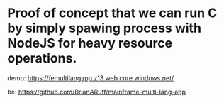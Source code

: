 # Proof of concept that we can run C by simply spawing process with NodeJS for heavy resource operations.

demo: https://femultilangapp.z13.web.core.windows.net/

be: https://github.com/BrianARuff/mainframe-multi-lang-app
